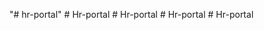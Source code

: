 "# hr-portal" 
#   H r - p o r t a l  
 #   H r - p o r t a l  
 #   H r - p o r t a l  
 #   H r - p o r t a l  
 